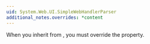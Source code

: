 ```yaml
---
uid: System.Web.UI.SimpleWebHandlerParser
additional_notes.overrides: *content
---
```


<p>When you inherit from <xref href="System.Web.UI.SimpleWebHandlerParser"></xref>, you must override the <xref href="System.Web.UI.SimpleWebHandlerParser.DefaultDirectiveName"></xref> property.</p>


